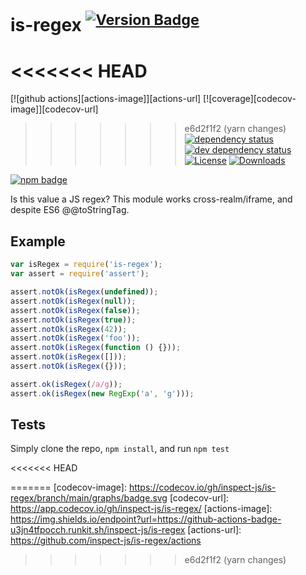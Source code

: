 # is-regex <sup>[![Version Badge][2]][1]</sup>

<<<<<<< HEAD
=======
[![github actions][actions-image]][actions-url]
[![coverage][codecov-image]][codecov-url]
>>>>>>> e6d2f1f2 (yarn changes)
[![dependency status][5]][6]
[![dev dependency status][7]][8]
[![License][license-image]][license-url]
[![Downloads][downloads-image]][downloads-url]

[![npm badge][11]][1]

Is this value a JS regex?
This module works cross-realm/iframe, and despite ES6 @@toStringTag.

## Example

```js
var isRegex = require('is-regex');
var assert = require('assert');

assert.notOk(isRegex(undefined));
assert.notOk(isRegex(null));
assert.notOk(isRegex(false));
assert.notOk(isRegex(true));
assert.notOk(isRegex(42));
assert.notOk(isRegex('foo'));
assert.notOk(isRegex(function () {}));
assert.notOk(isRegex([]));
assert.notOk(isRegex({}));

assert.ok(isRegex(/a/g));
assert.ok(isRegex(new RegExp('a', 'g')));
```

## Tests
Simply clone the repo, `npm install`, and run `npm test`

[1]: https://npmjs.org/package/is-regex
[2]: https://versionbadg.es/inspect-js/is-regex.svg
[5]: https://david-dm.org/inspect-js/is-regex.svg
[6]: https://david-dm.org/inspect-js/is-regex
[7]: https://david-dm.org/inspect-js/is-regex/dev-status.svg
[8]: https://david-dm.org/inspect-js/is-regex#info=devDependencies
[11]: https://nodei.co/npm/is-regex.png?downloads=true&stars=true
[license-image]: https://img.shields.io/npm/l/is-regex.svg
[license-url]: LICENSE
[downloads-image]: https://img.shields.io/npm/dm/is-regex.svg
[downloads-url]: https://npm-stat.com/charts.html?package=is-regex
<<<<<<< HEAD

=======
[codecov-image]: https://codecov.io/gh/inspect-js/is-regex/branch/main/graphs/badge.svg
[codecov-url]: https://app.codecov.io/gh/inspect-js/is-regex/
[actions-image]: https://img.shields.io/endpoint?url=https://github-actions-badge-u3jn4tfpocch.runkit.sh/inspect-js/is-regex
[actions-url]: https://github.com/inspect-js/is-regex/actions
>>>>>>> e6d2f1f2 (yarn changes)
